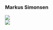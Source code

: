 ### Markus Simonsen

<img src="https://github-readme-stats.vercel.app/api?username=markussim&show_icons=true&count_private=true&hide_border=true&icon_color=fff&bg_color=852121&title_color=fff&text_color=fff" />

<div >
  <a href="https://wakatime.com/@markussim">
    <img src="https://github-readme-stats.vercel.app/api/wakatime?username=markussim&layout=compact&custom_title=Weekly%20Development%20Breakdown&hide_border=true&icon_color=fff&bg_color=852121&title_color=fff&text_color=fff" />
  </a>
</div>
